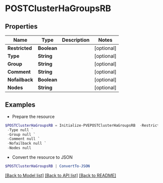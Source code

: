 # POSTClusterHaGroupsRB
## Properties

Name | Type | Description | Notes
------------ | ------------- | ------------- | -------------
**Restricted** | **Boolean** |  | [optional] 
**Type** | **String** |  | [optional] 
**Group** | **String** |  | [optional] 
**Comment** | **String** |  | [optional] 
**Nofailback** | **Boolean** |  | [optional] 
**Nodes** | **String** |  | [optional] 

## Examples

- Prepare the resource
```powershell
$POSTClusterHaGroupsRB = Initialize-PVEPOSTClusterHaGroupsRB  -Restricted null `
 -Type null `
 -Group null `
 -Comment null `
 -Nofailback null `
 -Nodes null
```

- Convert the resource to JSON
```powershell
$POSTClusterHaGroupsRB | ConvertTo-JSON
```

[[Back to Model list]](../README.md#documentation-for-models) [[Back to API list]](../README.md#documentation-for-api-endpoints) [[Back to README]](../README.md)

